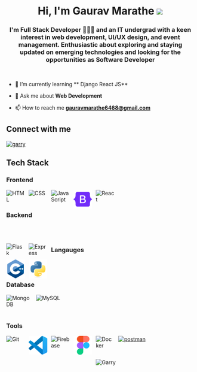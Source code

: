 <h1 align="center">Hi, I'm Gaurav Marathe <img src="https://media.giphy.com/media/hvRJCLFzcasrR4ia7z/giphy.gif" width="35"> </h1>
<h3 align="center">I'm Full Stack Developer 👩🏻‍💻 and an IT undergrad with a keen interest in web development, UI/UX design, and event management. Enthusiastic about exploring and staying updated on emerging technologies and looking for the opportunities as Software Developer </h3>
<br/>

- 🌱 I’m currently learning ** Django React JS**

- 💬 Ask me about **Web Development**

- 📫 How to reach me **gauravmarathe6468@gmail.com**


## Connect with me
<p align="left">
<a href="https://linkedin.com/in/gaurav-marathe-709a77269" target="blank"><img align="center" src="https://raw.githubusercontent.com/rahuldkjain/github-profile-readme-generator/master/src/images/icons/Social/linked-in-alt.svg" alt="garry" height="30" width="40" /></a>
</p>

<!--
<div align="left">
<a href="mailto:gauravmarathe6468@gmail.com" target="_blank">
  <img src="https://img.shields.io/badge/gmail-c14438?style=for-the-badge&logo=gmail&logoColor=white" alt="Gmail" style="margin-bottom: 5px;" />
</a>
<a href="https://github.com/GarryMarathe" target="_blank">
 <img src=https://img.shields.io/badge/github-%2324292e.svg?&style=for-the-badge&logo=github&logoColor=white alt=github style="margin-bottom: 5px;" /> 
</a>
<a href="https://linkedin.com/in/gaurav-marathe-709a77269" target="_blank">
<img src=https://img.shields.io/badge/linkedin-%231E77B5.svg?&style=for-the-badge&logo=linkedin&logoColor=white alt=linkedin style="margin-bottom: 5px;" />
</a>
</div>
-->

## Tech Stack
### Frontend
<img align="left" alt="HTML" width="50px" style="padding-right:10px;" src="https://cdn.jsdelivr.net/gh/devicons/devicon/icons/html5/html5-plain.svg" />
<img align="left" alt="CSS" width="50px" style="padding-right:10px;" src="https://cdn.jsdelivr.net/gh/devicons/devicon/icons/css3/css3-plain.svg" />
<img align="left" alt="JavaScript" width="50px" style="padding-right:10px;" src="https://cdn.jsdelivr.net/gh/devicons/devicon/icons/javascript/javascript-plain.svg" />
<img align="left" alt="Bootstrap" width="50px" style="padding-right:10px;" src="https://github.com/devicons/devicon/blob/v2.15.1/icons/bootstrap/bootstrap-plain.svg" />
<img align="left" alt="React" width="50px" style="padding-right:10px;" src="https://cdn.jsdelivr.net/gh/devicons/devicon/icons/react/react-original.svg" />
<br/>
<br/>

### Backend
<img align="left" alt="Flask" width="50px" style="padding-right:10px; padding-top:50px;" src="https://cdn.jsdelivr.net/gh/devicons/devicon/icons/flask/flask-original.svg" />
<img align="left" alt="Express" width="50px" style="padding-right:10px; padding-top:50px;" src="https://cdn.simpleicons.org/nodedotjs/339933" />
<br/>
<br/>


### Langauges
<img align="left" alt="c++" width="50px" style="padding-right:10px;" src="https://raw.githubusercontent.com/devicons/devicon/master/icons/cplusplus/cplusplus-original.svg"/>
<img align="left" alt="c++" width="50px" style="padding-right:10px;" src="https://raw.githubusercontent.com/devicons/devicon/master/icons/python/python-original.svg"/>
<br/>
<br/>

### Database
<img align="left" alt="MongoDB" width="70px" style="padding-right:10px;" src="https://cdn.jsdelivr.net/gh/devicons/devicon/icons/mongodb/mongodb-original.svg" />
<img align="left" alt="MySQL" width="70px" style="padding-right:10px;" src="https://cdn.jsdelivr.net/gh/devicons/devicon/icons/mysql/mysql-original-wordmark.svg" /><br />
<br/>
<br/>

### Tools
<a href="https://postman.com" target="_blank" rel="noreferrer"> <img src="https://www.vectorlogo.zone/logos/getpostman/getpostman-icon.svg" alt="postman" width="40" height="40"/> </a> 
<img align="left" alt="Git" width="50px" style="padding-right:10px;" src="https://cdn.jsdelivr.net/gh/devicons/devicon/icons/git/git-original.svg" />
<img align="left" alt="VS Code" width="50px" style="padding-right:10px;" src="https://github.com/devicons/devicon/blob/v2.15.1/icons/vscode/vscode-original.svg" />
<img align="left" alt="Firebase" width="50px" style="padding-right:10px;" src="https://cdn.jsdelivr.net/gh/devicons/devicon/icons/firebase/firebase-plain-wordmark.svg" />
<img align="left" alt="Figma" width="50px" style="padding-right:10px;" src="https://github.com/devicons/devicon/blob/v2.15.1/icons/figma/figma-original.svg" />
<img align="left" alt="Docker" width="50px" style="padding-right:10px;" src="https://cdn.simpleicons.org/docker/2496ED" />
<br/>
<br/>


<div style="display: flex; justify-content: space-between; margin-bottom: 10px; flex-wrap: wrap; gap: 10px;">

  <div>
    <p><img align="left" src="https://github-readme-stats.vercel.app/api/top-langs?username=GarryMarathe&show_icons=true&locale=en&layout=compact&theme=dark" alt="Garry" /></p>
  </div>

  <!--   <div> -->
<!--     <p><img align="left" src="https://github-readme-streak-stats.herokuapp.com/?user=GarryMarathe&theme=black-ice" alt="Garry" /></p> -->
<!--   </div> -->

</div>
